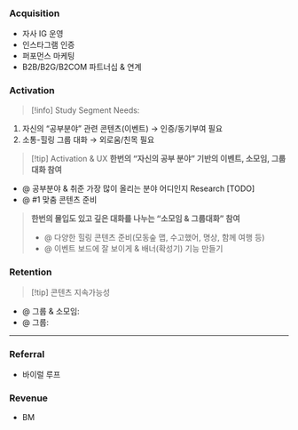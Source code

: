 ### **Acquisition**
- 자사 IG 운영
- 인스타그램 인증
- 퍼포먼스 마케팅
- B2B/B2G/B2COM 파트너십 & 연계

### **Activation**
> [!info] Study Segment Needs:
1. 자신의 “공부분야” 관련 콘텐츠(이벤트) → 인증/동기부여 필요
2. 소통-힐링 그룹 대화 → 외로움/친목 필요 

> [!tip] Activation & UX
**한번의 “자신의 공부 분야” 기반의 이벤트, 소모임, 그룹대화 참여**
- @ 공부분야 & 취준 가장 많이 올리는 분야 어디인지 Research [TODO]
- @ #1 맞춤 콘텐츠 준비

> **한번의 몰입도 있고 깊은 대화를 나누는 “소모임 & 그룹대화” 참여**
> - @ 다양한 힐링 콘텐츠 준비(모동숲 맵, 수고했어, 명상, 함께 여행 등)
> - @ 이벤트 보드에 잘 보이게 & 배너(확성기) 기능 만들기

### **Retention**
> [!tip] 콘텐츠 지속가능성
- @ 그룹 & 소모임:
- @ 그룹:
**** 
### **Referral**
- 바이럴 루프

### **Revenue**
- BM
